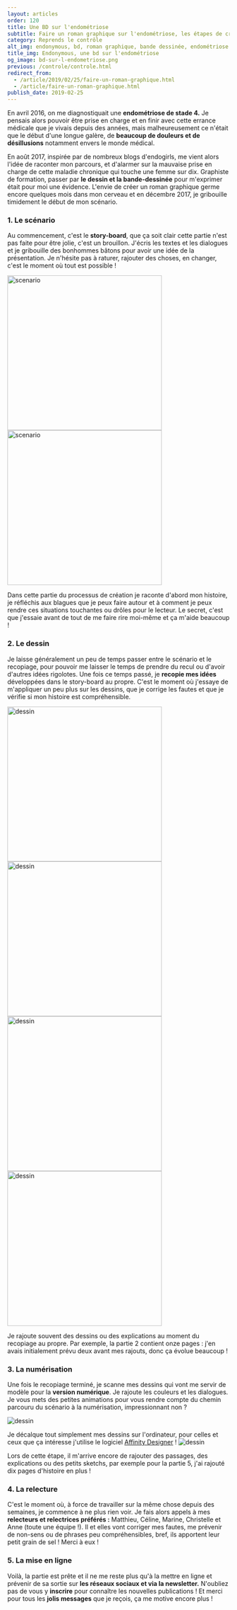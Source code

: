 ```yaml
---
layout: articles
order: 120
title: Une BD sur l'endométriose
subtitle: Faire un roman graphique sur l'endométriose, les étapes de création.
category: Reprends le contrôle
alt_img: endonymous, bd, roman graphique, bande dessinée, endométriose
title_img: Endonymous, une bd sur l'endométriose
og_image: bd-sur-l-endometriose.png
previous: /controle/controle.html
redirect_from:
  - /article/2019/02/25/faire-un-roman-graphique.html
  - /article/faire-un-roman-graphique.html
publish_date: 2019-02-25
---
```

En avril 2016, on me diagnostiquait une **endométriose de stade 4.** Je pensais alors pouvoir être prise en charge et en finir avec cette errance médicale que je vivais depuis des années, mais malheureusement ce n'était que le début d'une longue galère, de **beaucoup de douleurs et de désillusions** notamment envers le monde médical.

En août 2017, inspirée par de nombreux blogs d'endogirls, me vient alors l'idée de raconter mon parcours, et d'alarmer sur la mauvaise prise en charge de cette maladie chronique qui touche une femme sur dix. Graphiste de formation, passer par **le dessin et la bande-dessinée** pour m'exprimer était pour moi une évidence.
L'envie de créer un roman graphique germe encore quelques mois dans mon cerveau et en décembre 2017, je gribouille timidement le début de mon scénario.

### 1. Le scénario

Au commencement, c'est le **story-board**, que ça soit clair cette partie n'est pas faite pour être jolie, c'est un brouillon. J'écris les textes et les dialogues et je gribouille des bonhommes bâtons pour avoir une idée de la présentation.
Je n'hésite pas à raturer, rajouter des choses, en changer, c'est le moment où tout est possible !

<div class="row row-center">
    <img src="/assets/images/photos/img1.png" alt="scenario" width="350" height="350">
    <img src="/assets/images/photos/img2.png" alt="scenario" width="350" height="350">
</div>

Dans cette partie du processus de création je raconte d'abord mon histoire, je réfléchis aux blagues que je peux faire autour et à comment je peux rendre ces situations touchantes ou drôles pour le lecteur. Le secret, c'est que j'essaie avant de tout de me faire rire moi-même et ça m'aide beaucoup !

### 2. Le dessin

Je laisse généralement un peu de temps passer entre le scénario et le recopiage, pour pouvoir me laisser le temps de prendre du recul ou d'avoir d'autres idées rigolotes.
Une fois ce temps passé, je **recopie mes idées** développées dans le story-board au propre. C'est le moment où j'essaye de m'appliquer un peu plus sur les dessins, que je corrige les fautes et que je vérifie si mon histoire est compréhensible.

<div class="row row-center">
    <img src="/assets/images/photos/1.png" alt="dessin" width="350" height="350">
    <img src="/assets/images/photos/2.png" alt="dessin" width="350" height="350">
    <img src="/assets/images/photos/3.png" alt="dessin" width="350" height="350">
    <img src="/assets/images/photos/4.png" alt="dessin" width="350" height="350">
</div>

Je rajoute souvent des dessins ou des explications au moment du recopiage au propre. Par exemple, la partie 2 contient onze pages : j'en avais initialement prévu deux avant mes rajouts, donc ça évolue beaucoup !

### 3. La numérisation

Une fois le recopiage terminé, je scanne mes dessins qui vont me servir de modèle pour la **version numérique**. Je rajoute les couleurs et les dialogues.
Je vous mets des petites animations pour vous rendre compte du chemin parcouru du scénario à la numérisation, impressionnant non ?

<img src="/assets/images/photos/animation-bd.gif" alt="dessin" class="img-fluid">

Je décalque tout simplement mes dessins sur l'ordinateur, pour celles et ceux que ça intéresse j'utilise le logiciel [Affinity Designer](https://affinity.serif.com/fr/designer/) !
<img src="/assets/images/photos/animation-bd2.gif" alt="dessin" max-width="600" class="img-fluid">

Lors de cette étape, il m'arrive encore de rajouter des passages, des explications ou des petits sketchs, par exemple pour la partie 5, j'ai rajouté dix pages d'histoire en plus !

### 4. La relecture

C'est le moment où, à force de travailler sur la même chose depuis des semaines, je commence à ne plus rien voir. Je fais alors appels à mes **relecteurs et relectrices préférés :** Matthieu, Céline, Marine, Christelle et Anne (toute une équipe !). Il et elles vont corriger mes fautes, me prévenir de non-sens ou de phrases peu compréhensibles, bref, ils apportent leur petit grain de sel !
Merci à eux !


### 5. La mise en ligne

Voilà, la partie est prête et il ne me reste plus qu'à la mettre en ligne et prévenir de sa sortie sur **les réseaux sociaux et via la newsletter.**
N'oubliez pas de vous y **inscrire** pour connaître les nouvelles publications !
Et merci pour tous les **jolis messages** que je reçois, ça me motive encore plus !
